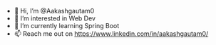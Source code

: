- 👋 Hi, I’m @Aakashgautam0
- 👀 I’m interested in Web Dev
- 🌱 I’m currently learning Spring Boot
- 📫 Reach me out on https://www.linkedin.com/in/aakashgautam0/

<!---
Aakashgautam0/Aakashgautam0 is a ✨ special ✨ repository because its `README.md` (this file) appears on your GitHub profile.
You can click the Preview link to take a look at your changes.
--->
